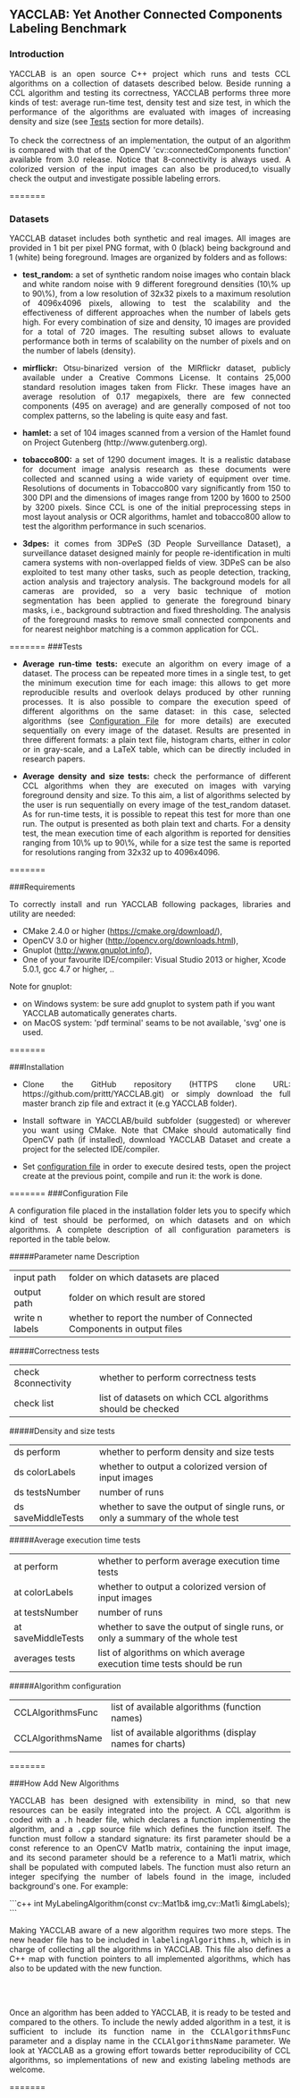 ## YACCLAB: Yet Another Connected Components Labeling Benchmark

### Introduction
<p align="justify"> 
YACCLAB is an open source C++ project which runs and tests CCL algorithms on a collection of datasets described below. Beside running a CCL algorithm and testing its correctness, YACCLAB performs three more kinds of test: average run-time test, density test and size test, in which the performance of the algorithms are evaluated with images of increasing density and size (see <a href="#tests">Tests</a> section for more details).
<br/><br/>
To check the correctness of an implementation, the output of an algorithm is compared with that of the OpenCV 'cv::connectedComponents function' available from 3.0 release. Notice that 8-connectivity is always used. A colorized version of the input images can also be produced,to visually check the output and investigate possible labeling errors.
</p>

=======

### Datasets
 
<p align="justify">YACCLAB dataset includes both synthetic and real images. All images are provided in 1 bit per pixel PNG format, with 0 (black) being background and 1 (white) being foreground. Images are organized by folders and as follows: </p>

- <p align="justify"><b>test_random:</b> a set of synthetic random noise images who contain black and white random noise with 9 different foreground densities (10\% up to 90\%), from a low resolution of 32x32 pixels to a maximum resolution of 4096x4096 pixels, allowing to test the scalability and the effectiveness of different approaches when the number of labels gets high. For every combination of size and density, 10 images are provided for a total of 720 images. The resulting subset allows to evaluate performance both in terms of scalability on the number of pixels and on the number of labels (density).</p>

- <p align="justify"><b>mirflickr:</b> Otsu-binarized version of the MIRflickr dataset, publicly available under a Creative Commons License. It contains 25,000 standard resolution images taken from Flickr. These images have an average resolution of 0.17 megapixels, there are few connected components (495 on average) and are generally composed of not too complex patterns, so the labeling is quite easy and fast.</p>

- <p align="justify"><b>hamlet:</b> a set of 104 images scanned from a version of the Hamlet found on Project Gutenberg (http://www.gutenberg.org).</p>

- <p align="justify"><b>tobacco800:</b> a set of 1290 document images. It is a realistic database for document image analysis research as these documents were collected and scanned using a wide variety of equipment over time. Resolutions of documents in Tobacco800 vary significantly from 150 to 300 DPI and the dimensions of images range from 1200 by 1600 to 2500 by 3200 pixels. Since CCL is one of the initial preprocessing steps in most layout analysis or OCR algorithms, hamlet and tobacco800 allow to test the algorithm performance in such scenarios. </p>

- <p align="justify"><b>3dpes:</b> it comes from 3DPeS (3D People Surveillance Dataset), a surveillance dataset designed mainly for people re-identification in multi camera systems with non-overlapped fields of view. 3DPeS can be also exploited to test many other tasks, such as people detection, tracking, action analysis and trajectory analysis. The background models for all cameras are provided, so a very basic technique of motion segmentation has been applied to generate the foreground binary masks, i.e.,  background subtraction and fixed thresholding. The analysis of the foreground masks to remove small connected components and for nearest neighbor matching is a common application for CCL. </p>

=======
<a name="tests"></a>
###Tests

- <p align="justify"><b>Average run-time tests:</b> execute an algorithm on every image of a dataset. The process can be repeated more times in a single test, to get the minimum execution time for each image: this allows to get more reproducible results and overlook delays produced by other running processes. It is also possible to compare the execution speed of different algorithms on the same dataset: in this case, selected algorithms (see <a href="#conf">Configuration File</a> for more details) are executed sequentially on every image of the dataset. Results are presented in three different formats: a plain text file, histogram charts, either in color or in gray-scale, and a LaTeX table, which can be directly included in research papers.</p>

- <p align="justify"><b>Average density and size tests:</b> check the performance of different CCL algorithms when they are executed on images with varying foreground density and size. To this aim, a list of algorithms selected by the user is run sequentially on every image of the test_random dataset. As for run-time tests, it is possible to repeat this test for more than one run. The output is presented as both plain text and charts. For a density test, the mean execution time of each algorithm is reported for densities ranging from 10\% up to 90\%, while for a size test the same is reported for resolutions ranging from 32x32 up to 4096x4096.</p>

=======

###Requirements

<p align="justify">To correctly install and run YACCLAB following packages, libraries and utility are needed:</p>

- CMake 2.4.0 or higher (https://cmake.org/download/),
- OpenCV 3.0 or higher (http://opencv.org/downloads.html),
- Gnuplot (http://www.gnuplot.info/), 
- One of your favourite IDE/compiler: Visual Studio 2013 or higher, Xcode 5.0.1, gcc 4.7 or higher, ..

Note for gnuplot:
- on Windows system: be sure add gnuplot to system path if you want YACCLAB automatically generates charts.
- on MacOS system: 'pdf terminal' seams to be not available, 'svg' one is used.

=======

###Installation

- <p align="justify">Clone the GitHub repository (HTTPS clone URL: https://github.com/prittt/YACCLAB.git) or simply download the full master branch zip file and extract it (e.g YACCLAB folder).</p>
- <p align="justify">Install software in YACCLAB/build subfolder (suggested) or wherever you want using CMake. Note that CMake should automatically find OpenCV path (if installed), download YACCLAB Dataset and create a project for the selected IDE/compiler.</p>
- <p align="justify">Set <a href="#conf">configuration file</a> in order to execute desired tests, open the project create at the previous point, compile and run it: the work is done. </p>

=======
<a name="conf"></a>
###Configuration File

<p align="justify">A configuration file placed in the installation folder lets you to specify which kind of test should be performed, on which datasets and on which algorithms. A complete description of all configuration parameters is reported in the table below.</p>

#####Parameter name Description
<table>
<tr><td>input path</td><td>folder on which datasets are placed</td></tr>
<tr><td>output path</td><td>folder on which result are stored</td></tr>
<tr><td>write n labels</td><td>whether to report the number of Connected Components in output files</td></tr>
</table>

#####Correctness tests
<table>
<tr><td>check 8connectivity</td><td>whether to perform correctness tests</td></tr>
<tr><td>check list</td><td>list of datasets on which CCL algorithms should be checked</td></tr>
</table>

#####Density and size tests
<table>
<tr><td>ds perform</td><td>whether to perform density and size tests</td></tr>
<tr><td>ds colorLabels</td><td>whether to output a colorized version of input images</td></tr>
<tr><td>ds testsNumber</td><td>number of runs</td></tr>
<tr><td>ds saveMiddleTests</td><td>whether to save the output of single runs, or only a summary of the whole test</td></tr>
</table>

#####Average execution time tests
<table>
<tr><td>at perform</td><td>whether to perform average execution time tests</td></tr>
<tr><td>at colorLabels</td><td>whether to output a colorized version of input images</td></tr>
<tr><td>at testsNumber</td><td>number of runs</td></tr>
<tr><td>at saveMiddleTests</td><td>whether to save the output of single runs, or only a summary of the whole test</td></tr>
<tr><td>averages tests</td><td>list of algorithms on which average execution time tests should be run</td></tr>
</table>

#####Algorithm configuration
<table>
<tr><td>CCLAlgorithmsFunc</td><td>list of available algorithms (function names)</td></tr>
<tr><td>CCLAlgorithmsName</td><td>list of available algorithms (display names for charts)</td></tr>
</table>

=======

###How Add New Algorithms

<p align="justify">YACCLAB has been designed with extensibility in mind, so that new resources can be easily integrated into the project. A CCL algorithm is coded with a <tt>.h</tt> header file, which declares a function implementing the algorithm, and a <tt>.cpp</tt> source file which defines the function itself. The function must follow a standard signature: its first parameter should be a const reference to an OpenCV Mat1b matrix, containing the input image, and its second parameter should be a reference to a Mat1i matrix, which shall be populated with computed labels. The function must also return an integer specifying the number of labels found in the image, included background's one. For example:</p>
```c++
int MyLabelingAlgorithm(const cv::Mat1b& img,cv::Mat1i &imgLabels);
```

<p align="justify">Making YACCLAB aware of a new algorithm requires two more steps. The new header file has to be included in <tt>labelingAlgorithms.h</tt>, which is in charge of collecting all the algorithms in YACCLAB. This file also defines a C++ map with function pointers to all implemented algorithms, which has also to be updated with the new function.</p>
<br/><br/>
<p align="justify">Once an algorithm has been added to YACCLAB, it is ready to be tested and compared to the others. To include the newly added algorithm in a test, it is sufficient to include its function name in the <tt>CCLAlgorithmsFunc</tt> <a href"#conf">parameter</a> and a display name in the <tt>CCLAlgorithmsName</tt> parameter. We look at YACCLAB as a growing effort towards better reproducibility of CCL algorithms, so implementations of new and existing labeling methods are welcome.</p>

=======
